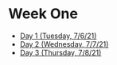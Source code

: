 # Week One
- [Day 1 (Tuesday, 7/6/21)](tues1.md) 
- [Day 2 (Wednesday, 7/7/21)](wed1.md)
- [Day 3 (Thursday, 7/8/21)](https://eanelson01.github.io/DATA310/images/thurs1.html)
